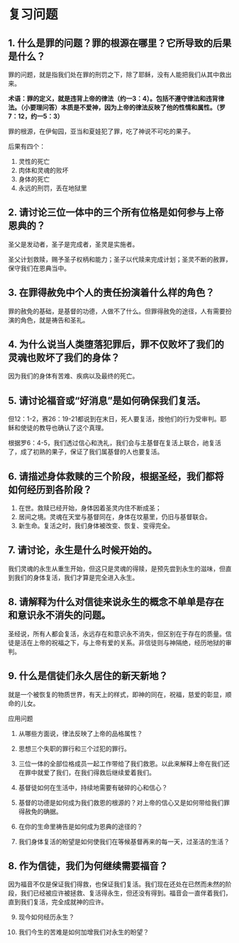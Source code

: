 # 复习问题

## 1.	什么是罪的问题？罪的根源在哪里？它所导致的后果是什么？ 

罪的问题，就是指我们处在罪的刑罚之下，除了耶稣，没有人能把我们从其中救出来。

**术语：罪的定义，就是违背上帝的律法（约一3：4）。包括不遵守律法和违背律法。（小要理问答）本质是不爱神，因为上帝的律法反映了他的性情和属性。（罗7：12，约一5：3）**

罪的根源，在伊甸园，亚当和夏娃犯了罪，吃了神说不可吃的果子。

后果有四个：

1. 灵性的死亡
2. 肉体和灵魂的败坏
3. 身体的死亡
4. 永远的刑罚，丢在地狱里

## 2.	请讨论三位一体中的三个所有位格是如何参与上帝恩典的？
 
圣父是发动者，圣子是完成者，圣灵是实施者。

圣父计划救赎，赐予圣子权柄和能力；圣子以代赎来完成计划；圣灵不断的赦罪，保守我们在恩典当中。

## 3.	在罪得赦免中个人的责任扮演着什么样的角色？ 

罪的赦免的基础，是基督的功德，人做不了什么。但罪得赦免的途径，人有需要扮演的角色，就是祷告和圣礼。

## 4.	为什么说当人类堕落犯罪后，罪不仅败坏了我们的灵魂也败坏了我们的身体？

因为我们的身体有苦难、疾病以及最终的死亡。 

## 5.	请讨论福音或“好消息”是如何确保我们复活。

但12：1-2，赛26：19-21都说到在末日，死人要复活，按他们的行为受审判。耶稣和使徒的教导也确认了这个真理。

根据罗6：4-5，我们透过信心和洗礼，我们会与主基督在复活上联合，祂复活了，成了初熟的果子，保证了我们属基督的人也要复活。

## 6.	请描述身体救赎的三个阶段，根据圣经，我们都将如何经历到各阶段？

1. 在世。救赎已经开始，身体因着圣灵内住不断成圣；
2. 居间之境。灵魂在天堂与基督同在，身体在坟墓里，仍旧与基督联合。
3. 新生命。复活之时，我们身体被改变、恢复、变得完全。

## 7.	请讨论，永生是什么时候开始的。

我们灵魂的永生从重生开始，但这只是灵魂的得赎，是预先尝到永生的滋味，但直到我们的身体复活，我们才算是完全进入永生。

## 8. 	请解释为什么对信徒来说永生的概念不单单是存在和意识永不消失的问题。

圣经说，所有人都会复活，永远存在和意识永不消失，但区别在于存在的质量。信徒是活在上帝的祝福之下，与上帝有爱的关系。非信徒则与神隔绝，经历地狱的审判。

## 9.	什么是信徒们永久居住的新天新地？ 

就是一个被恢复的物质世界，有天上的样式，即神的同在，祝福，慈爱的彰显，顺命的儿女。

应用问题


1.	从哪些方面说，律法反映了上帝的品格属性？


2.	思想三个失职的罪行和三个过犯的罪行。


3.	三位一体的全部位格成员一起工作带给了我们救恩。以此来解释上帝在我们还在罪中就爱了我们，在我们得救后继续爱着我们。


4.	基督徒如何在生活中，持续地需要有破碎的心和信心？

 
5.	基督的功德是如何成为我们救恩的根源的？对上帝的信心又是如何带给我们罪得赦免的确据。


6.	在你的生命里祷告是如何成为恩典的途径的？
 

7.	我们身体复活的盼望是如何使我们在等候基督再来的每一天，过圣洁的生活？
 

## 8.	作为信徒，我们为何继续需要福音？

因为福音不仅是保证我们得救，也保证我们复活。我们现在还处在已然而未然的阶段，我们已经被应许被拯救、复活得永生，但还没有得到。福音会一直伴着我们，直到我们复活，完全成就神的应许。

9.	现今如何经历永生？
 

10.	我们今生的苦难是如何加增我们对永生的盼望？ 

